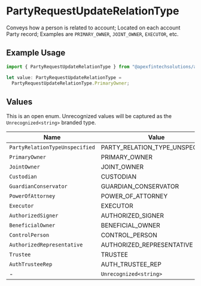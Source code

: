 # PartyRequestUpdateRelationType

Conveys how a person is related to account; Located on each account Party record; Examples are `PRIMARY_OWNER`, `JOINT_OWNER`, `EXECUTOR`, etc.

## Example Usage

```typescript
import { PartyRequestUpdateRelationType } from "@apexfintechsolutions/ascend-sdk/models/components";

let value: PartyRequestUpdateRelationType =
  PartyRequestUpdateRelationType.PrimaryOwner;
```

## Values

This is an open enum. Unrecognized values will be captured as the `Unrecognized<string>` branded type.

| Name                            | Value                           |
| ------------------------------- | ------------------------------- |
| `PartyRelationTypeUnspecified`  | PARTY_RELATION_TYPE_UNSPECIFIED |
| `PrimaryOwner`                  | PRIMARY_OWNER                   |
| `JointOwner`                    | JOINT_OWNER                     |
| `Custodian`                     | CUSTODIAN                       |
| `GuardianConservator`           | GUARDIAN_CONSERVATOR            |
| `PowerOfAttorney`               | POWER_OF_ATTORNEY               |
| `Executor`                      | EXECUTOR                        |
| `AuthorizedSigner`              | AUTHORIZED_SIGNER               |
| `BeneficialOwner`               | BENEFICIAL_OWNER                |
| `ControlPerson`                 | CONTROL_PERSON                  |
| `AuthorizedRepresentative`      | AUTHORIZED_REPRESENTATIVE       |
| `Trustee`                       | TRUSTEE                         |
| `AuthTrusteeRep`                | AUTH_TRUSTEE_REP                |
| -                               | `Unrecognized<string>`          |
